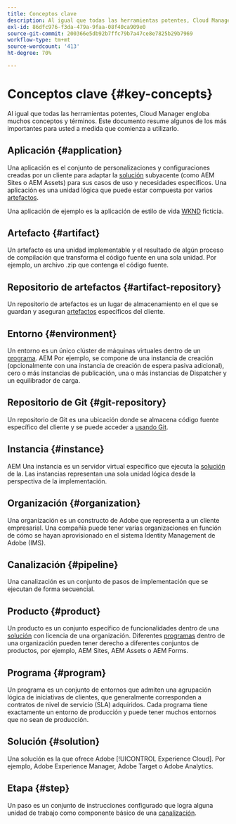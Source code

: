 ```yaml
---
title: Conceptos clave
description: Al igual que todas las herramientas potentes, Cloud Manager engloba muchos conceptos y términos. Este documento resume algunos de los más importantes para usted a medida que comienza a utilizarlo.
exl-id: 86dfc976-f3da-479a-9faa-08f40ca909e0
source-git-commit: 200366e5db92b7ffc79b7a47ce8e7825b29b7969
workflow-type: tm+mt
source-wordcount: '413'
ht-degree: 70%

---
```



# Conceptos clave {#key-concepts}

Al igual que todas las herramientas potentes, Cloud Manager engloba muchos conceptos y términos. Este documento resume algunos de los más importantes para usted a medida que comienza a utilizarlo.

## Aplicación {#application}

Una aplicación es el conjunto de personalizaciones y configuraciones creadas por un cliente para adaptar la [solución](#solution) subyacente (como AEM Sites o AEM Assets) para sus casos de uso y necesidades específicos. Una aplicación es una unidad lógica que puede estar compuesta por varios [artefactos](#artifact).

Una aplicación de ejemplo es la aplicación de estilo de vida [WKND](https://experienceleague.adobe.com/docs/experience-manager-learn/getting-started-wknd-tutorial-develop/overview.html?lang=es) ficticia.

## Artefacto {#artifact}

Un artefacto es una unidad implementable y el resultado de algún proceso de compilación que transforma el código fuente en una sola unidad. Por ejemplo, un archivo .zip que contenga el código fuente.

## Repositorio de artefactos {#artifact-repository}

Un repositorio de artefactos es un lugar de almacenamiento en el que se guardan y aseguran [artefactos](#artifact) específicos del cliente.

## Entorno {#environment}

Un entorno es un único clúster de máquinas virtuales dentro de un [programa](#program). AEM Por ejemplo, se compone de una instancia de creación (opcionalmente con una instancia de creación de espera pasiva adicional), cero o más instancias de publicación, una o más instancias de Dispatcher y un equilibrador de carga.

## Repositorio de Git {#git-repository}

Un repositorio de Git es una ubicación donde se almacena código fuente específico del cliente y se puede acceder a [usando Git](https://git-scm.com).

## Instancia {#instance}

AEM Una instancia es un servidor virtual específico que ejecuta la [solución](#solution) de la. Las instancias representan una sola unidad lógica desde la perspectiva de la implementación.

## Organización {#organization}

Una organización es un constructo de Adobe que representa a un cliente empresarial. Una compañía puede tener varias organizaciones en función de cómo se hayan aprovisionado en el sistema Identity Management de Adobe (IMS).

## Canalización {#pipeline}

Una canalización es un conjunto de pasos de implementación que se ejecutan de forma secuencial.

## Producto {#product}

Un producto es un conjunto específico de funcionalidades dentro de una [solución](#solution) con licencia de una organización. Diferentes [programas](#program) dentro de una organización pueden tener derecho a diferentes conjuntos de productos, por ejemplo, AEM Sites, AEM Assets o AEM Forms.

## Programa {#program}

Un programa es un conjunto de entornos que admiten una agrupación lógica de iniciativas de clientes, que generalmente corresponden a contratos de nivel de servicio (SLA) adquiridos. Cada programa tiene exactamente un entorno de producción y puede tener muchos entornos que no sean de producción.

## Solución {#solution}

Una solución es la que ofrece Adobe [!UICONTROL Experience Cloud]. Por ejemplo, Adobe Experience Manager, Adobe Target o Adobe Analytics.

## Etapa {#step}

Un paso es un conjunto de instrucciones configurado que logra alguna unidad de trabajo como componente básico de una [canalización](#pipeline).
